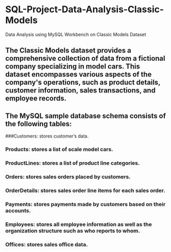 # SQL-Project-Data-Analysis-Classic-Models
Data Analysis using MySQL Workbench on Classic Models Dataset 

## The Classic Models dataset provides a comprehensive collection of data from a fictional company specializing in model cars. This dataset encompasses various aspects of the company's operations, such as product details, customer information, sales transactions, and employee records. 

## The MySQL sample database schema consists of the following tables: 
###Customers: stores customer’s data.
### Products: stores a list of scale model cars. 
### ProductLines: stores a list of product line categories.
### Orders: stores sales orders placed by customers.
### OrderDetails: stores sales order line items for each sales order.
### Payments: stores payments made by customers based on their accounts.
### Employees: stores all employee information as well as the organization structure such as who reports to whom.
### Offices: stores sales office data.
